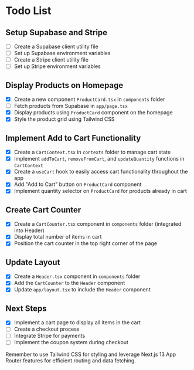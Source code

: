 # Todo List

## Setup Supabase and Stripe
- [ ] Create a Supabase client utility file
- [ ] Set up Supabase environment variables
- [ ] Create a Stripe client utility file
- [ ] Set up Stripe environment variables

## Display Products on Homepage
- [x] Create a new component `ProductCard.tsx` in `components` folder
- [ ] Fetch products from Supabase in `app/page.tsx`
- [x] Display products using `ProductCard` component on the homepage
- [x] Style the product grid using Tailwind CSS

## Implement Add to Cart Functionality
- [x] Create a `CartContext.tsx` in `contexts` folder to manage cart state
- [x] Implement `addToCart`, `removeFromCart`, and `updateQuantity` functions in `CartContext`
- [x] Create a `useCart` hook to easily access cart functionality throughout the app
- [x] Add "Add to Cart" button on `ProductCard` component
- [x] Implement quantity selector on `ProductCard` for products already in cart

## Create Cart Counter
- [x] Create a `CartCounter.tsx` component in `components` folder (integrated into Header)
- [x] Display total number of items in cart
- [x] Position the cart counter in the top right corner of the page

## Update Layout
- [x] Create a `Header.tsx` component in `components` folder
- [x] Add the `CartCounter` to the `Header` component
- [x] Update `app/layout.tsx` to include the `Header` component

## Next Steps
- [x] Implement a cart page to display all items in the cart
- [ ] Create a checkout process
- [ ] Integrate Stripe for payments
- [ ] Implement the coupon system during checkout

Remember to use Tailwind CSS for styling and leverage Next.js 13 App Router features for efficient routing and data fetching.
